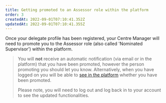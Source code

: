 ```yaml
---
title: Getting promoted to an Assessor role within the platform
order: 3
createdAt: 2022-09-01T07:10:41.352Z
updatedAt: 2022-09-01T07:10:41.355Z
---
```

Once your delegate profile has been registered, your Centre Manager will need to promote you to the Assessor role (also called 'Nominated Supervisor’) within the platform.​

> You will **not** receive an automatic notification (via email or in the platform) that you have been promoted, however the person promoting you should let you know. Alternatively, when you have logged on you will be able to [see in the platform](switching-applications) whether you have been promoted. ​
>
> ​Please note, you will need to log out and log back in to your account to see the updated functionalities.